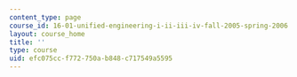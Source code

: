 ```yaml
---
content_type: page
course_id: 16-01-unified-engineering-i-ii-iii-iv-fall-2005-spring-2006
layout: course_home
title: ''
type: course
uid: efc075cc-f772-750a-b848-c717549a5595
---
```

